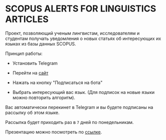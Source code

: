 # SCOPUS ALERTS FOR LINGUISTICS ARTICLES

Проект, позволяющий ученым лингвистам, исследователям и студентам получать уведомления о новых статьях об интересующих их языках из базы данных SCOPUS.

Принцип работы:

- Установить Telegram

- Перейти на [сайт](https://scopus-alerts.pushy.tg/)

- Нажать на кнопку "Подписаться на бота"

- Выбрать интересующий вас язык. (Для подписок на новые языки можно повторить алгоритм).

Вас автоматически перекинет в Telegram и вы будете подписаны на рассылку об этом языке.

Рассылка будет приходить раз в `7` дней по понедельникам.

Презентацию можно посмотреть по [ссылке](https://scopus-alerts.pushy.tg/presentation/).
